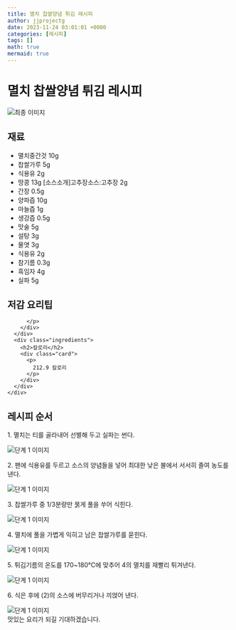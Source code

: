 ```yaml
---
title: 멸치 찹쌀양념 튀김 레시피
author: jjprojectg
date: 2023-11-24 03:01:01 +0000
categories: [레시피]
tags: []
math: true
mermaid: true
---
```

<meta name="og:type" content="website"/>
<meta charset="UTF-8"/>
<div class="header">
  <h1>멸치 찹쌀양념 튀김 레시피</h1>
</div>

<div class="container my-4">
  <div class="row">
    <div class="col-12 col-md-6">
      <div class="recipe-image">
        <img src="http://www.foodsafetykorea.go.kr/uploadimg/20141117/20141117053521_1416213321149.jpg" class="step-image" alt="최종 이미지"/>
      </div>
    </div>
    <div class="col-12 col-md-6">
      <div class="ingredients">
        <h2>재료</h2>
        <ul class="card">
          <li> 멸치중간것 10g </li>
          <li>  찹쌀가루 5g </li>
          <li>  식용유 2g </li>
          <li>  땅콩 13g [소스소개]고추장소스:고추장 2g </li>
          <li>  간장 0.5g </li>
          <li>  양파즙 10g </li>
          <li>  마늘즙 1g </li>
          <li>  생강즙 0.5g </li>
          <li>  맛술 5g </li>
          <li>  설탕 3g </li>
          <li>  물엿 3g </li>
          <li>  식용유 2g </li>
          <li>  참기름 0.3g </li>
          <li>  흑임자 4g </li>
          <li>  실파 5g </li>
</ul>
      </div>
    </div>
    <div class="col-12 col-md-6">
      <div class="ingredients">
        <h2>저감 요리팁</h2>
        <div class="card"> 
          <p>
            
          </p>
        </div>
      </div>
      <div class="ingredients">
        <h2>칼로리</h2>
        <div class="card"> 
          <p>
            212.9 칼로리
          </p>
        </div>
      </div>
    </div>
  </div>

  <h2 class="my-4">레시피 순서</h2>
  <div class="card recipe-card">
    <div class="card-body recipe-step">
      <p class="card-text step-description">1. 멸치는 티를 골라내어 선별해 두고 실파는 썬다.</p>
      <img src="http://www.foodsafetykorea.go.kr/uploadimg/cook/884-1.jpg" alt="단계 1 이미지" class="step-image"/>
    </div>
  </div>
  <div class="card recipe-card">
    <div class="card-body recipe-step">
      <p class="card-text step-description">2. 팬에 식용유를 두르고 소스의 양념들을 넣어 최대한 낮은 불에서 서서히 졸여 농도를 낸다.</p>
      <img src="http://www.foodsafetykorea.go.kr/uploadimg/cook/884-2.jpg" alt="단계 1 이미지" class="step-image"/>
    </div>
  </div>
  <div class="card recipe-card">
    <div class="card-body recipe-step">
      <p class="card-text step-description">3. 찹쌀가루 중 1/3분량만 묽게 풀을 쑤어 식힌다.</p>
      <img src="http://www.foodsafetykorea.go.kr/uploadimg/cook/884-3.jpg" alt="단계 1 이미지" class="step-image"/>
    </div>
  </div>
  <div class="card recipe-card">
    <div class="card-body recipe-step">
      <p class="card-text step-description">4. 멸치에 풀을 가볍게 익히고 남은 찹쌀가루를 묻힌다.</p>
      <img src="http://www.foodsafetykorea.go.kr/uploadimg/cook/884-4.jpg" alt="단계 1 이미지" class="step-image"/>
    </div>
  </div>
  <div class="card recipe-card">
    <div class="card-body recipe-step">
      <p class="card-text step-description">5. 튀김기름의 온도를 170~180℃에 맞추어 4의 멸치를 재빨리 튀겨낸다.</p>
      <img src="http://www.foodsafetykorea.go.kr/uploadimg/cook/884-5.jpg" alt="단계 1 이미지" class="step-image"/>
    </div>
  </div>
  <div class="card recipe-card">
    <div class="card-body recipe-step">
      <p class="card-text step-description">6. 식은 후에 (2)의 소스에 버무리거나 끼얹어 낸다.</p>
      <img src="http://www.foodsafetykorea.go.kr/uploadimg/cook/884-6.jpg" alt="단계 1 이미지" class="step-image"/>
    </div>
  </div>

</div>
맛있는 요리가 되길 기대하겠습니다.
